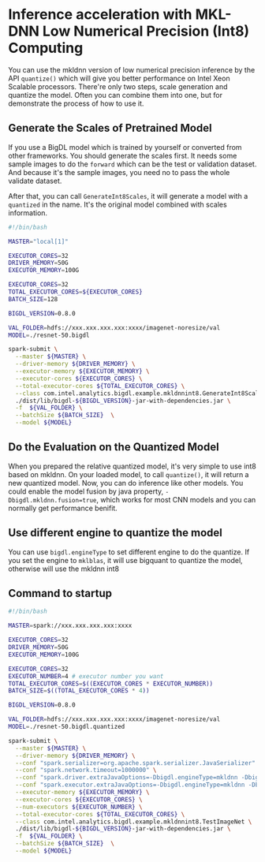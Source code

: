 # Inference acceleration with MKL-DNN Low Numerical Precision (Int8) Computing

You can use the mkldnn version of low numerical precision inference by the
API `quantize()` which will give you better performance on Intel Xeon Scalable
processors. There're only two steps, scale generation and quantize the model.
Often you can combine them into one, but for demonstrate the process of how to
use it.

## Generate the Scales of Pretrained Model

If you use a BigDL model which is trained by yourself or converted from other
frameworks. You should generate the scales first. It needs some sample images
to do the `forward` which can be the test or validation dataset. And because
it's the sample images, you need no to pass the whole validate dataset.

After that, you can call `GenerateInt8Scales`, it will generate a model with
a `quantized` in the name. It's the original model combined with scales information.

```bash
#!/bin/bash

MASTER="local[1]"

EXECUTOR_CORES=32
DRIVER_MEMORY=50G
EXECUTOR_MEMORY=100G

EXECUTOR_CORES=32
TOTAL_EXECUTOR_CORES=${EXECUTOR_CORES}
BATCH_SIZE=128

BIGDL_VERSION=0.8.0

VAL_FOLDER=hdfs://xxx.xxx.xxx.xxx:xxxx/imagenet-noresize/val
MODEL=./resnet-50.bigdl

spark-submit \
  --master ${MASTER} \
  --driver-memory ${DRIVER_MEMORY} \
  --executor-memory ${EXECUTOR_MEMORY} \
  --executor-cores ${EXECUTOR_CORES} \
  --total-executor-cores ${TOTAL_EXECUTOR_CORES} \
  --class com.intel.analytics.bigdl.example.mkldnnint8.GenerateInt8Scales \
  ./dist/lib/bigdl-${BIGDL_VERSION}-jar-with-dependencies.jar \
  -f  ${VAL_FOLDER} \
  --batchSize ${BATCH_SIZE}  \
  --model ${MODEL}
```

## Do the Evaluation on the Quantized Model

When you prepared the relative quantized model, it's very simple to use int8 based
on mkldnn. On your loaded model, to call `quantize()`, it will return a new
quantized model. Now, you can do inference like other models. You could enable the
model fusion by java property, `-Dbigdl.mkldnn.fusion=true`, which works for most
CNN models and you can normally get performance benifit.

## Use different engine to quantize the model

You can use `bigdl.engineType` to set different engine to do the quantize. If you
set the engine to `mklblas`, it will use bigquant to quantize the model, otherwise
will use the mkldnn int8

## Command to startup

```bash
#!/bin/bash

MASTER=spark://xxx.xxx.xxx.xxx:xxxx

EXECUTOR_CORES=32
DRIVER_MEMORY=50G
EXECUTOR_MEMORY=100G

EXECUTOR_CORES=32
EXECUTOR_NUMBER=4 # executor number you want
TOTAL_EXECUTOR_CORES=$((EXECUTOR_CORES * EXECUTOR_NUMBER))
BATCH_SIZE=$((TOTAL_EXECUTOR_CORES * 4))

BIGDL_VERSION=0.8.0

VAL_FOLDER=hdfs://xxx.xxx.xxx.xxx:xxxx/imagenet-noresize/val
MODEL=./resnet-50.bigdl.quantized

spark-submit \
  --master ${MASTER} \
  --driver-memory ${DRIVER_MEMORY} \
  --conf "spark.serializer=org.apache.spark.serializer.JavaSerializer" \
  --conf "spark.network.timeout=1000000" \
  --conf "spark.driver.extraJavaOptions=-Dbigdl.engineType=mkldnn -Dbigdl.mkldnn.fusion=true" \
  --conf "spark.executor.extraJavaOptions=-Dbigdl.engineType=mkldnn -Dbigdl.mkldnn.fusion=true" \
  --executor-memory ${EXECUTOR_MEMORY} \
  --executor-cores ${EXECUTOR_CORES} \
  --num-executors ${EXECUTOR_NUMBER} \
  --total-executor-cores ${TOTAL_EXECUTOR_CORES} \
  --class com.intel.analytics.bigdl.example.mkldnnint8.TestImageNet \
  ./dist/lib/bigdl-${BIGDL_VERSION}-jar-with-dependencies.jar \
  -f  ${VAL_FOLDER} \
  --batchSize ${BATCH_SIZE}  \
  --model ${MODEL}
```
